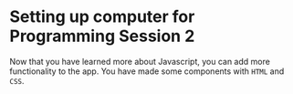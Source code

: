 


Setting up computer for Programming Session 2
==============================================

Now that you have learned more about Javascript, you can add more functionality to the app. You have made some components with `HTML` and `CSS`.

